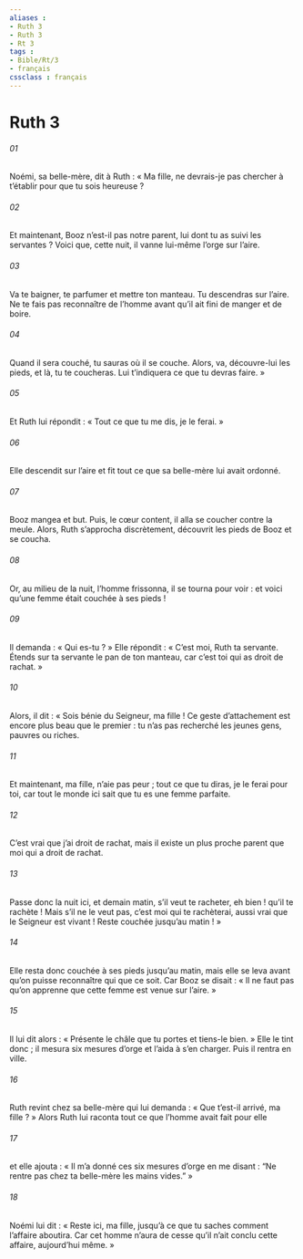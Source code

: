 ```yaml
---
aliases : 
- Ruth 3
- Ruth 3
- Rt 3
tags : 
- Bible/Rt/3
- français
cssclass : français
---
```


# Ruth 3

###### 01
Noémi, sa belle-mère, dit à Ruth : « Ma fille, ne devrais-je pas chercher à t’établir pour que tu sois heureuse ?
###### 02
Et maintenant, Booz n’est-il pas notre parent, lui dont tu as suivi les servantes ? Voici que, cette nuit, il vanne lui-même l’orge sur l’aire.
###### 03
Va te baigner, te parfumer et mettre ton manteau. Tu descendras sur l’aire. Ne te fais pas reconnaître de l’homme avant qu’il ait fini de manger et de boire.
###### 04
Quand il sera couché, tu sauras où il se couche. Alors, va, découvre-lui les pieds, et là, tu te coucheras. Lui t’indiquera ce que tu devras faire. »
###### 05
Et Ruth lui répondit : « Tout ce que tu me dis, je le ferai. »
###### 06
Elle descendit sur l’aire et fit tout ce que sa belle-mère lui avait ordonné.
###### 07
Booz mangea et but. Puis, le cœur content, il alla se coucher contre la meule. Alors, Ruth s’approcha discrètement, découvrit les pieds de Booz et se coucha.
###### 08
Or, au milieu de la nuit, l’homme frissonna, il se tourna pour voir : et voici qu’une femme était couchée à ses pieds !
###### 09
Il demanda : « Qui es-tu ? » Elle répondit : « C’est moi, Ruth ta servante. Étends sur ta servante le pan de ton manteau, car c’est toi qui as droit de rachat. »
###### 10
Alors, il dit : « Sois bénie du Seigneur, ma fille ! Ce geste d’attachement est encore plus beau que le premier : tu n’as pas recherché les jeunes gens, pauvres ou riches.
###### 11
Et maintenant, ma fille, n’aie pas peur ; tout ce que tu diras, je le ferai pour toi, car tout le monde ici sait que tu es une femme parfaite.
###### 12
C’est vrai que j’ai droit de rachat, mais il existe un plus proche parent que moi qui a droit de rachat.
###### 13
Passe donc la nuit ici, et demain matin, s’il veut te racheter, eh bien ! qu’il te rachète ! Mais s’il ne le veut pas, c’est moi qui te rachèterai, aussi vrai que le Seigneur est vivant ! Reste couchée jusqu’au matin ! »
###### 14
Elle resta donc couchée à ses pieds jusqu’au matin, mais elle se leva avant qu’on puisse reconnaître qui que ce soit. Car Booz se disait : « Il ne faut pas qu’on apprenne que cette femme est venue sur l’aire. »
###### 15
Il lui dit alors : « Présente le châle que tu portes et tiens-le bien. » Elle le tint donc ; il mesura six mesures d’orge et l’aida à s’en charger. Puis il rentra en ville.
###### 16
Ruth revint chez sa belle-mère qui lui demanda : « Que t’est-il arrivé, ma fille ? » Alors Ruth lui raconta tout ce que l’homme avait fait pour elle
###### 17
et elle ajouta : « Il m’a donné ces six mesures d’orge en me disant : “Ne rentre pas chez ta belle-mère les mains vides.” »
###### 18
Noémi lui dit : « Reste ici, ma fille, jusqu’à ce que tu saches comment l’affaire aboutira. Car cet homme n’aura de cesse qu’il n’ait conclu cette affaire, aujourd’hui même. »
